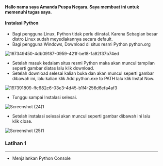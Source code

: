 #### Hallo nama saya Amanda Puspa Negara. Saya membuat ini untuk memenuhi tugas saya.

#### Instalasi Python

- Bagi pengguna Linux, Python tidak perlu diinstal. Karena Sebagian besar distro Linux sudah meyediakannya secara default.
-  Bagi pengguna Windows, Download di situs resmi Python python.org

![197349450-4db09187-0959-421f-be18-1a92f37b74ed](https://user-images.githubusercontent.com/115678845/197404275-52a7d622-4dc5-4ae5-bb8e-33dc2bb633a3.jpg)
- Setelah masuk kedalam situs resmi Python maka akan muncul tampilan seperti gambar diatas lalu klik download.
- Setelah download selesai kalian buka dan akan muncul seperti gambar dibawah ini, lalu kalian klik  Add python.exe to PATH lalu klik Instal Now.

![197391809-ffc682c6-03e3-4d45-b1f4-256d6efa4af3](https://user-images.githubusercontent.com/115678845/197404397-39730bae-9c39-46ba-a2c1-8cfd609b7dff.png)

- Tunggu sampai Instalasi selesai.

![Screenshot (24)1](https://user-images.githubusercontent.com/115678845/197404482-9593b6f7-6fe0-42f5-8698-dc06fb9a0dec.png)

- Setelah instalasi selesai akan muncul seperti gambar dibawah ini lalu klik close.

![Screenshot (25)1](https://user-images.githubusercontent.com/115678845/197404547-324afe4f-8d10-4e0a-b98f-784f50a6a177.png)
### Latihan 1
_____________________________________________________________________________________________
- Menjalankan Python Console

